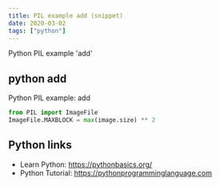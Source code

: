 ```yaml
---
title: PIL example add (snippet)
date: 2020-03-02
tags: ["python"]
---
```

Python PIL example 'add'


## python add

Python PIL example: add

```python
from PIL import ImageFile
ImageFile.MAXBLOCK = max(image.size) ** 2

```

## Python links

- Learn Python: https://pythonbasics.org/
- Python Tutorial: https://pythonprogramminglanguage.com
